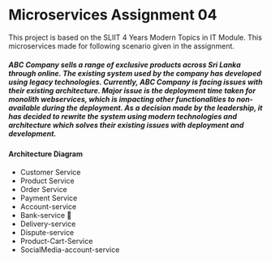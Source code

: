 # Microservices Assignment 04

This project is based on the SLIIT 4 Years Modern Topics in IT Module. This microservices made for following scenario given in the assignment.

##### _ABC Company sells a range of exclusive products across Sri Lanka through online. The existing system used by the company has developed using legacy technologies. Currently, ABC Company is facing issues with their existing architecture. Major issue is the deployment time taken for monolith webservices, which is impacting other functionalities to non-available during the deployment. As a decision made by the leadership, it has decided to rewrite the system using modern technologies and architecture which solves their existing issues with deployment and development_.

#### Architecture Diagram

- Customer Service
- Product Service
- Order Service
- Payment Service
- Account-service
- Bank-service 🏦
- Delivery-service
- Dispute-service
- Product-Cart-Service
- SocialMedia-account-service
